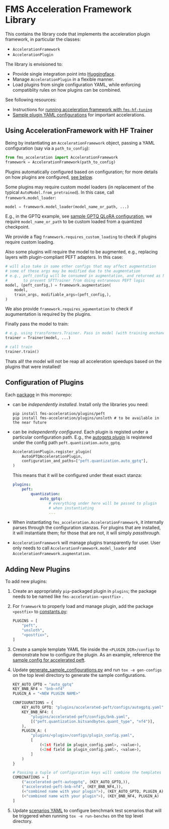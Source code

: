 # FMS Acceleration Framework Library

This contains the library code that implements the acceleration plugin framework, in particular the classes:
- `AccelerationFramework`
- `AccelerationPlugin`

The library is envisioned to:
- Provide single integration point into [Huggingface](https://github.com/huggingface/transformers).
- Manage `AccelerationPlugin` in a flexible manner. 
- Load plugins from single configuration YAML, while enforcing compatiblity rules on how plugins can be combined.

See following resources:
- Instructions for [running acceleration framework with `fms-hf-tuning`](https://github.com/foundation-model-stack/fms-hf-tuning)
- [Sample plugin YAML configurations](../../sample-configurations) for important accelerations.

## Using AccelerationFramework with HF Trainer

Being by instantiating an `AccelerationFramework` object, passing a YAML configuration (say via a `path_to_config`):
```python
from fms_acceleration import AccelerationFramework
framework = AccelerationFramework(path_to_config)
```

Plugins automatically configured based on configuration; for more details on how plugins are configured, [see below](#configuration-of-plugins).

Some plugins may require custom model loaders (in replacement of the typical `AutoModel.from_pretrained`). In this case, call `framework.model_loader`:

```python
model = framework.model_loader(model_name_or_path, ...)
```
E.g., in the GPTQ example, see [sample GPTQ QLoRA configuration](../../sample-configurations/accelerated-peft-autogptq-sample-configuration.yaml), we require `model_name_or_path` to be custom loaded from a quantized checkpoint.

We provide a flag `framework.requires_custom_loading` to check if plugins require custom loading.

Also some plugins will require the model to be augmented, e.g., replacing layers with plugin-compliant PEFT adapters.  In this case:

```python
# will also take in some other configs that may affect augmentation
# some of these args may be modified due to the augmentation
# e.g., peft_config will be consumed in augmentation, and returned as None 
#       to prevent SFTTrainer from doing extraneous PEFT logic
model, (peft_config,) = framework.augmentation(
    model, 
    train_args, modifiable_args=(peft_config,),
)
```

We also provide `framework.requires_agumentation` to check if augumentation is required by the plugins.

Finally pass the model to train:

```python
# e.g. using transformers.Trainer. Pass in model (with training enchancements)
trainer = Trainer(model, ...)

# call train
trainer.train()
```

Thats all! the model will not be reap all acceleration speedups based on the plugins that were installed!

## Configuration of Plugins

Each [package](#packages) in this monorepo:
- can be *independently installed*. Install only the libraries you need:
   ```shell
   pip install fms-acceleration/plugins/peft
   pip install fms-acceleration/plugins/unsloth # to be available in the near future
   ```
- can be *independently configured*. Each plugin is registed under a particular configuration path. E.g., the [autogptq plugin](libs/peft/src/fms_acceleration_peft/framework_plugin_autogptq.py) is reqistered under the config path `peft.quantization.auto_gptq`.
    ```python
    AccelerationPlugin.register_plugin(
        AutoGPTQAccelerationPlugin,
        configuration_and_paths=["peft.quantization.auto_gptq"], 
    )
    ```

    This means that it will be configured under theat exact stanza:
    ```yaml
    plugins:
        peft:
            quantization:
                auto_gptq:
                    # everything under here will be passed to plugin 
                    # when instantiating
                    ...
    ```

- When instantiating `fms_acceleration.AccelerationFramework`, it internally parses through the configuration stanzas. For plugins that are installed, it will instantiate them; for those that are not, it will simply *passthrough*.
- `AccelerationFramework` will manage plugins transparently for user. User only needs to call `AccelerationFramework.model_loader` and `AccelerationFramework.augmentation`.

## Adding New Plugins

To add new plugins:

1. Create an appropriately `pip`-packaged plugin in `plugins`; the package needs to be named like `fms-acceleration-<postfix>` .
2. For `framework` to properly load and manage plugin, add the package `<postfix>` to [constants.py](./src/fms_acceleration/constants.py):

    ```python
    PLUGINS = [
        "peft",
        "unsloth",
        "<postfix>",
    ]
    ```
3. Create a sample template YAML file inside the `<PLUGIN_DIR>/configs` to demonstrate how to configure the plugin. As an example, reference the [sample config for accelerated peft](../accelerated-peft/configs/autogptq.yaml).
4. Update [generate_sample_configurations.py](../../scripts/generate_sample_configurations.py) and run `tox -e gen-configs` on the top level directory to generate the sample configurations.

    ```python
    KEY_AUTO_GPTQ = "auto_gptq"
    KEY_BNB_NF4 = "bnb-nf4"
    PLUGIN_A = "<NEW PLUGIN NAME>"

    CONFIGURATIONS = {
        KEY_AUTO_GPTQ: "plugins/accelerated-peft/configs/autogptq.yaml",
        KEY_BNB_NF4: (
            "plugins/accelerated-peft/configs/bnb.yaml",
            [("peft.quantization.bitsandbytes.quant_type", "nf4")],
        ),
        PLUGIN_A: (
            "plugins/<plugin>/configs/plugin_config.yaml",
            [
                (<1st field in plugin_config.yaml>, <value>),
                (<2nd field in plugin_config.yaml>, <value>),
            ]
        )
    }

    # Passing a tuple of configuration keys will combine the templates together
    COMBINATIONS = [
        ("accelerated-peft-autogptq", (KEY_AUTO_GPTQ,)),
        ("accelerated-peft-bnb-nf4", (KEY_BNB_NF4,)),    
        (<"combined name with your plugin">), (KEY_AUTO_GPTQ, PLUGIN_A)
        (<"combined name with your plugin">), (KEY_BNB_NF4, PLUGIN_A)
    ]
    ```
5. Update [scenarios YAML](../../scripts/benchmarks/scenarios.yaml) to configure benchmark test scenarios that will be triggered when running `tox -e run-benches` on the top level directory.
